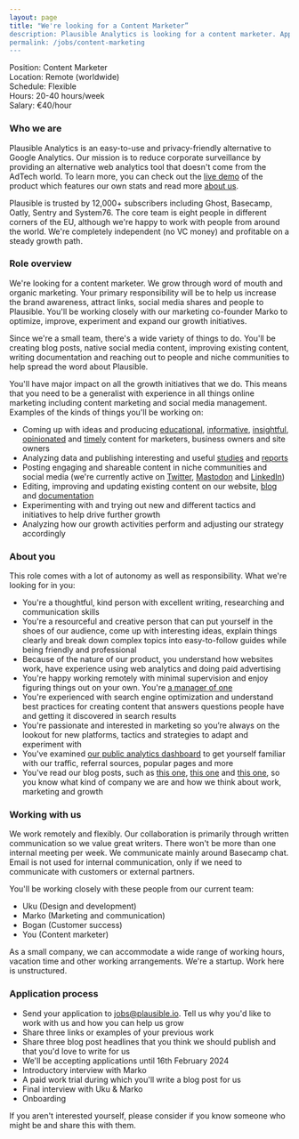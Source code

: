 ```yaml
---
layout: page
title: "We're looking for a Content Marketer”
description: Plausible Analytics is looking for a content marketer. Apply now.
permalink: /jobs/content-marketing
---
```


Position: Content Marketer<br />
Location: Remote (worldwide)<br />
Schedule: Flexible<br />
Hours: 20-40 hours/week<br />
Salary: €40/hour<br />

### Who we are

Plausible Analytics is an easy-to-use and privacy-friendly alternative to Google Analytics. Our mission is to reduce corporate surveillance by providing an alternative web analytics tool that doesn't come from the AdTech world. To learn more, you can check out the [live demo](https://plausible.io/plausible.io) of the product which features our own stats and read more [about us](https://plausible.io/about).

Plausible is trusted by 12,000+ subscribers including Ghost, Basecamp, Oatly, Sentry and System76. The core team is eight people in different corners of the EU, although we're happy to work with people from around the world. We're completely independent (no VC money) and profitable on a steady growth path.

### Role overview

We're looking for a content marketer. We grow through word of mouth and organic marketing. Your primary responsibility will be to help us increase the brand awareness, attract links, social media shares and people to Plausible. You'll be working closely with our marketing co-founder Marko to optimize, improve, experiment and expand our growth initiatives. 

Since we're a small team, there's a wide variety of things to do. You'll be creating blog posts, native social media content, improving existing content, writing documentation and reaching out to people and niche communities to help spread the word about Plausible.

You'll have major impact on all the growth initiatives that we do. This means that you need to be a generalist with experience in all things online marketing including content marketing and social media management. Examples of the kinds of things you'll be working on:

* Coming up with ideas and producing [educational](https://plausible.io/blog/track-outbound-link-clicks), [informative](https://plausible.io/blog/referrer-policy), [insightful](https://plausible.io/blog/utm-tracking-tags), [opinionated](https://plausible.io/blog/remove-google-analytics) and [timely](https://plausible.io/blog/google-floc) content for marketers, business owners and site owners
* Analyzing data and publishing interesting and useful [studies](https://plausible.io/blog/google-analytics-adblockers-missing-data) and [reports](https://plausible.io/blog/server-log-analysis) 
* Posting engaging and shareable content in niche communities and social media (we're currently active on [Twitter](https://twitter.com/plausiblehq), [Mastodon](https://fosstodon.org/web/@plausible) and [LinkedIn](https://www.linkedin.com/company/plausible-analytics/))
* Editing, improving and updating existing content on our website, [blog](https://plausible.io/blog) and [documentation](https://plausible.io/docs) 
* Experimenting with and trying out new and different tactics and initiatives to help drive further growth 
* Analyzing how our growth activities perform and adjusting our strategy accordingly

### About you

This role comes with a lot of autonomy as well as responsibility. What we're looking for in you:

* You're a thoughtful, kind person with excellent writing, researching and communication skills
* You're a resourceful and creative person that can put yourself in the shoes of our audience, come up with interesting ideas, explain things clearly and break down complex topics into easy-to-follow guides while being friendly and professional
* Because of the nature of our product, you understand how websites work, have experience using web analytics and doing paid advertising
* You're happy working remotely with minimal supervision and enjoy figuring things out on your own. You're [a manager of one](https://signalvnoise.com/posts/1430-hire-managers-of-one)
* You're experienced with search engine optimization and understand best practices for creating content that answers questions people have and getting it discovered in search results 
* You're passionate and interested in marketing so you’re always on the lookout for new platforms, tactics and strategies to adapt and experiment with
* You've examined [our public analytics dashboard](https://plausible.io/plausible.io) to get yourself familiar with our traffic, referral sources, popular pages and more
* You've read our blog posts, such as [this one](https://plausible.io/blog/open-source-saas), [this one](https://plausible.io/blog/startup-marketing) and [this one](https://plausible.io/blog/best-marketing-practices), so you know what kind of company we are and how we think about work, marketing and growth

### Working with us

We work remotely and flexibly. Our collaboration is primarily through written communication so we value great writers. There won't be more than one internal meeting per week. We communicate mainly around Basecamp chat. Email is not used for internal communication, only if we need to communicate with customers or external partners.

You'll be working closely with these people from our current team:

* Uku (Design and development)
* Marko (Marketing and communication)
* Bogan (Customer success)
* You (Content marketer)

As a small company, we can accommodate a wide range of working hours, vacation time and other working arrangements. We're a startup. Work here is unstructured.

### Application process

* Send your application to jobs@plausible.io. Tell us why you'd like to work with us and how you can help us grow
* Share three links or examples of your previous work
* Share three blog post headlines that you think we should publish and that you'd love to write for us
* We'll be accepting applications until 16th February 2024
* Introductory interview with Marko
* A paid work trial during which you'll write a blog post for us
* Final interview with Uku & Marko
* Onboarding

If you aren't interested yourself, please consider if you know someone who might be and share this with them.
